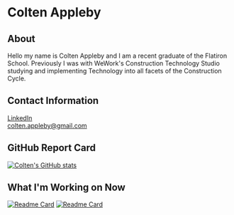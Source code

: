 # Colten Appleby

## About
Hello my name is Colten Appleby and I am a recent graduate of the Flatiron School. Previously I was with WeWork's Construction Technology Studio studying and implementing Technology into all facets of the Construction Cycle. 

## Contact Information
[LinkedIn](https://www.linkedin.com/in/colten-appleby/) <br>
<colten.appleby@gmail.com>

## GitHub Report Card
[![Colten's GitHub stats](https://github-readme-stats.vercel.app/api?username=coltenappleby)](https://github.com/anuraghazra/github-readme-stats)

## What I'm Working on Now
[![Readme Card](https://github-readme-stats.vercel.app/api/pin/?username=coltenappleby&repo=frontend-splitlist)](https://github.com/anuraghazra/github-readme-stats)
[![Readme Card](https://github-readme-stats.vercel.app/api/pin/?username=coltenappleby&repo=backend-splitlist)](https://github.com/anuraghazra/github-readme-stats)
